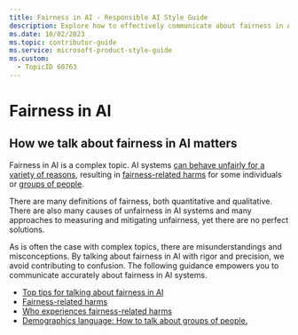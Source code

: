 ```yaml
---
title: Fairness in AI - Responsible AI Style Guide
description: Explore how to effectively communicate about fairness in AI systems. Learn to address misunderstandings and misconceptions with precision, and discover guidance on discussing fairness-related harms and demographic language.
ms.date: 10/02/2023
ms.topic: contributor-guide
ms.service: microsoft-product-style-guide
ms.custom:
  - TopicID 60763
---
```



# Fairness in AI

## How we talk about fairness in AI matters

Fairness in AI is a complex topic. AI systems [can behave unfairly for a variety of reasons](~\responsible-ai-style-guide\fairness\top-tips\communicate-that-ai-systems-can-behave-unfairly.md), resulting in [fairness-related harms](~\responsible-ai-style-guide\fairness\related-harms\fairness-related-harms.md) for some individuals or [groups of people](~\responsible-ai-style-guide\fairness\experiences\who-experiences-fairness-related-harms.md).  

There are many definitions of fairness, both quantitative and qualitative. There are also many causes of unfairness in AI systems and many approaches to measuring and mitigating unfairness, yet there are no perfect solutions. 

As is often the case with complex topics, there are misunderstandings and misconceptions. By talking about fairness in AI with rigor and precision, we avoid contributing to confusion. The following guidance empowers you to communicate accurately about fairness in AI systems.

- [Top tips for talking about fairness in AI](~\responsible-ai-style-guide\fairness\top-tips\top-tips-for-talking-about-fairness-in-ai.md)
- [Fairness-related harms](~\responsible-ai-style-guide\fairness\related-harms\fairness-related-harms.md)
- [Who experiences fairness-related harms](~\responsible-ai-style-guide\fairness\experiences\who-experiences-fairness-related-harms.md)
- [Demographics language: How to talk about groups of people.](~\responsible-ai-style-guide\fairness\demographics-language\demographics-language-how-to-talk-about-groups-of-people.md)